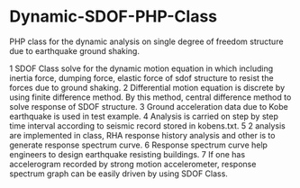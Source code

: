 # Dynamic-SDOF-PHP-Class
PHP class for the dynamic analysis on single degree of freedom structure due to earthquake ground shaking.

1 SDOF Class solve for the dynamic motion equation in which including inertia force, dumping force, elastic force of sdof structure to resist the forces due to ground shaking.
2 Differential motion equation is discrete by using finite difference method. By this method, central difference method to solve response of SDOF structure.
3 Ground acceleration data due to Kobe earthquake is used in test example.
4 Analysis is carried on step by step time interval according to seismic record stored in kobens.txt.
5 2 analysis are implemented in class, RHA response history analysis and other is to generate response spectrum curve.
6 Response spectrum curve help engineers to design earthquake resisting buildings.
7 If one has accelerogram recorded by strong motion accelerometer, response spectrum graph can be easily driven by using SDOF Class.

